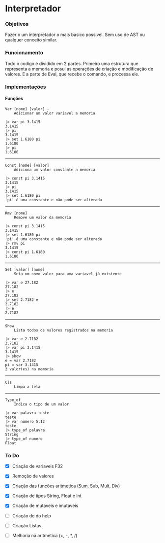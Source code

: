 # Interpretador 

### Objetivos
Fazer o um interpretador o mais basico possivel. Sem uso de AST ou qualquer conceito similar.

### Funcionamento
Todo o codigo é dividido em 2 partes. Primeiro uma estrutura que representa a memoria e posui as operações de criação e modificação de valores. E a parte de Eval, que recebe o comando, e processa ele.

### Implementações
#### Funções
    Var [nome] [valor] - 
        Adicionar um valor variavel a memoria

    |> var pi 3.1415
    3.1415
    |> pi
    3.1415
    |> set 1.6180 pi
    1.6180
    |> pi
    1.6180
---
    Const [nome] [valor]
        Adiciona um valor constante a memoria
    
    |> const pi 3.1415
    3.1415
    |> pi
    3.1415
    |> set 1.6180 pi
    'pi' é uma constante e não pode ser alterada
---
    Rmv [nome]
        Remove um valor da memoria
    
    |> const pi 3.1415
    3.1415
    |> set 1.6180 pi
    'pi' é uma constante e não pode ser alterada
    |> rmv pi
    3.1415
    |> const pi 1.6180
    1.6180
---
    Set [valor] [nome]
        Seta um novo valor para uma variavel já existente
    
    |> var e 27.182
    27.182
    |> e
    27.182
    |> set 2.7182 e
    2.7182
    |> e
    2.7182
---
    Show
        Lista todos os valores registrados na memoria
    
    |> var e 2.7182
    2.7182
    |> var pi 3.1415
    3.1415
    |> show
    e = var 2.7182
    pi = var 3.1415
    2 valor(es) na memoria
---
    Cls
        Limpa a tela
---
    Type_of
        Indica o tipo de um valor
    
    |> var palavra teste
    teste
    |> var numero 5.12
    teste
    |> type_of palavra
    String
    |> type_of numero
    Float




### To Do
 - [x] Criação de variaveis F32
 - [x] Remoção de valores
 - [x] Criação das funções aritmetica (Sum, Sub, Mult, Div)
 - [x] Criação de tipos String, Float e Int
 - [x] Criação de mutaveis e imutaveis
 - [ ] Criação de do help
 - [ ] Criação Listas
 - [ ] Melhoria na aritmetica (+, -, *, /)

